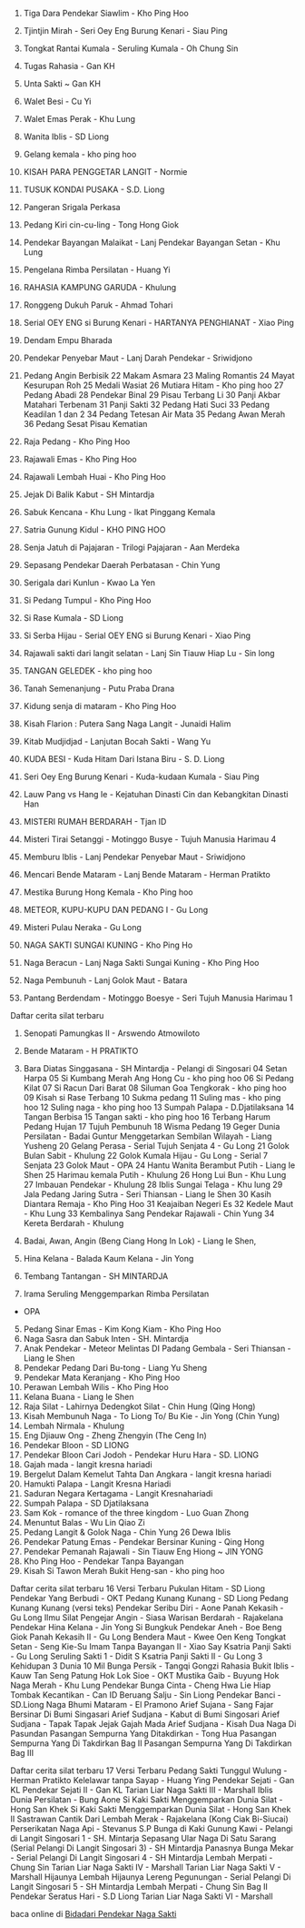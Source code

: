 01. Tiga Dara Pendekar Siawlim - Kho Ping Hoo
02. Tjintjin Mirah - Seri Oey Eng Burung Kenari - Siau
Ping
03. Tongkat Rantai Kumala - Seruling Kumala - Oh
Chung Sin
04. Tugas Rahasia - Gan KH
05. Unta Sakti ~ Gan KH
06. Walet Besi - Cu Yi
07. Walet Emas Perak - Khu Lung
08. Wanita Iblis - SD Liong
09. Gelang kemala - kho ping hoo
10. KISAH PARA PENGGETAR LANGIT - Normie
11. TUSUK KONDAI PUSAKA - S.D. Liong
12. Pangeran Srigala Perkasa
13. Pedang Kiri cin-cu-ling - Tong Hong Giok
14. Pendekar Bayangan Malaikat - Lanj Pendekar
Bayangan Setan - Khu Lung
15. Pengelana Rimba Persilatan - Huang Yi
16. RAHASIA KAMPUNG GARUDA - Khulung
17. Ronggeng Dukuh Paruk - Ahmad Tohari
18. Serial OEY ENG si Burung Kenari - HARTANYA
PENGHIANAT - Xiao Ping
19. Dendam Empu Bharada
20. Pendekar Penyebar Maut - Lanj Darah Pendekar -
Sriwidjono
21. Pedang Angin Berbisik
22 Makam Asmara
23 Maling Romantis
24 Mayat Kesurupan Roh
25 Medali Wasiat
26 Mutiara Hitam - Kho ping hoo
27 Pedang Abadi
28 Pendekar Binal
29 Pisau Terbang Li
30 Panji Akbar Matahari Terbenam
31 Panji Sakti
32 Pedang Hati Suci
33 Pedang Keadilan 1 dan 2
34 Pedang Tetesan Air Mata
35 Pedang Awan Merah
36 Pedang Sesat Pisau Kematian



01. Raja Pedang - Kho Ping Hoo
02. Rajawali Emas - Kho Ping Hoo
03. Rajawali Lembah Huai - Kho Ping Hoo
04. Jejak Di Balik Kabut - SH Mintardja
05. Sabuk Kencana - Khu Lung - Ikat Pinggang
Kemala
06. Satria Gunung Kidul - KHO PING HOO
07. Senja Jatuh di Pajajaran - Trilogi Pajajaran - Aan
Merdeka
08. Sepasang Pendekar Daerah Perbatasan - Chin
Yung
09. Serigala dari Kunlun - Kwao La Yen
10. Si Pedang Tumpul - Kho Ping Hoo
11. Si Rase Kumala - SD Liong
12. Si Serba Hijau - Serial OEY ENG si Burung Kenari -
Xiao Ping
13. Rajawali sakti dari langit selatan - Lanj Sin Tiauw
Hiap Lu - Sin long
14. TANGAN GELEDEK - kho ping hoo
15. Tanah Semenanjung - Putu Praba Drana
16. Kidung senja di mataram - Kho Ping Hoo
17. Kisah Flarion : Putera Sang Naga Langit - Junaidi
Halim
18. Kitab Mudjidjad - Lanjutan Bocah Sakti - Wang Yu
19. KUDA BESI - Kuda Hitam Dari Istana Biru - S. D.
Liong
20. Seri Oey Eng Burung Kenari - Kuda-kudaan
Kumala - Siau Ping
21. Lauw Pang vs Hang Ie - Kejatuhan Dinasti Cin
dan Kebangkitan Dinasti Han
22. MISTERI RUMAH BERDARAH - Tjan ID
23. Misteri Tirai Setanggi - Motinggo Busye - Tujuh
Manusia Harimau 4
24. Memburu Iblis - Lanj Pendekar Penyebar Maut -
Sriwidjono
25. Mencari Bende Mataram - Lanj Bende Mataram -
Herman Pratikto
26. Mestika Burung Hong Kemala - Kho Ping hoo
27. METEOR, KUPU-KUPU DAN PEDANG I - Gu Long
28. Misteri Pulau Neraka - Gu Long
29. NAGA SAKTI SUNGAI KUNING - Kho Ping Ho
30. Naga Beracun - Lanj Naga Sakti Sungai Kuning -
Kho Ping Hoo
31. Naga Pembunuh - Lanj Golok Maut - Batara
32. Pantang Berdendam - Motinggo Boesye - Seri
Tujuh Manusia Harimau 1



Daftar cerita silat terbaru
01. Senopati Pamungkas II - Arswendo Atmowiloto
02. Bende Mataram - H PRATIKTO
03. Bara Diatas Singgasana - SH Mintardja - Pelangi
di Singosari
04 Setan Harpa
05 Si Kumbang Merah Ang Hong Cu - kho ping hoo
06 Si Pedang Kilat
07 Si Racun Dari Barat
08 Siluman Goa Tengkorak - kho ping hoo
09 Kisah si Rase Terbang
10 Sukma pedang
11 Suling mas - kho ping hoo
12 Suling naga - kho ping hoo
13 Sumpah Palapa - D.Djatilaksana
14 Tangan Berbisa
15 Tangan sakti - kho ping hoo
16 Terbang Harum Pedang Hujan
17 Tujuh Pembunuh
18 Wisma Pedang
19 Geger Dunia Persilatan - Badai Guntur
Menggetarkan Sembilan Wilayah - Liang Yusheng
20 Gelang Perasa - Serial Tujuh Senjata 4 - Gu Long
21 Golok Bulan Sabit - Khulung
22 Golok Kumala Hijau - Gu Long - Serial 7 Senjata
23 Golok Maut - OPA
24 Hantu Wanita Berambut Putih - Liang Ie Shen
25 Harimau kemala Putih - Khulung
26 Hong Lui Bun - Khu Lung
27 Imbauan Pendekar - Khulung
28 Iblis Sungai Telaga - Khu lung
29 Jala Pedang Jaring Sutra - Seri Thiansan - Liang Ie
Shen
30 Kasih Diantara Remaja - Kho Ping Hoo
31 Keajaiban Negeri Es
32 Kedele Maut - Khu Lung
33 Kembalinya Sang Pendekar Rajawali - Chin Yung
34 Kereta Berdarah - Khulung



01. Badai, Awan, Angin (Beng Ciang Hong In Lok) -
Liang Ie Shen,
02. Hina Kelana - Balada Kaum Kelana - Jin Yong
03. Tembang Tantangan - SH MINTARDJA
04. Irama Seruling Menggemparkan Rimba Persilatan
- OPA
05. Pedang Sinar Emas - Kim Kong Kiam - Kho Ping
Hoo
06. Naga Sasra dan Sabuk Inten - SH. Mintardja
07. Anak Pendekar - Meteor Melintas DI Padang
Gembala - Seri Thiansan - Liang Ie Shen
08. Pendekar Pedang Dari Bu-tong - Liang Yu Sheng
09. Pendekar Mata Keranjang - Kho Ping Hoo
10. Perawan Lembah Wilis - Kho Ping Hoo
11. Kelana Buana - Liang Ie Shen
12. Raja Silat - Lahirnya Dedengkot Silat - Chin Hung
(Qing Hong)
13. Kisah Membunuh Naga - To Liong To/ Bu Kie - Jin
Yong (Chin Yung)
14. Lembah Nirmala - Khulung
15. Eng Djiauw Ong - Zheng Zhengyin (The Ceng In)
16. Pendekar Bloon - SD LIONG
17. Pendekar Bloon Cari Jodoh - Pendekar Huru Hara -
SD. LIONG
18. Gajah mada - langit kresna hariadi
19. Bergelut Dalam Kemelut Tahta Dan Angkara -
langit kresna hariadi
20. Hamukti Palapa - Langit Kresna Hariadi
21. Saduran Negara Kertagama - Langit Kresnahariadi
22. Sumpah Palapa - SD Djatilaksana
23. Sam Kok - romance of the three kingdom - Luo
Guan Zhong
24. Menuntut Balas - Wu Lin Qiao Zi
25. Pedang Langit & Golok Naga - Chin Yung
26 Dewa Iblis
27. Pendekar Patung Emas - Pendekar Bersinar
Kuning - Qing Hong
28. Pendekar Pemanah Rajawali - Sin Tiauw Eng
Hiong ~ JIN YONG
29. Kho Ping Hoo - Pendekar Tanpa Bayangan
30. Kisah Si Tawon Merah Bukit Heng-san - kho ping
hoo



Daftar cerita silat terbaru 16 Versi Terbaru
Pukulan Hitam - SD Liong
Pendekar Yang Berbudi - OKT
Pedang Kunang Kunang - SD Liong
Pedang Kunang Kunang (versi teks)
Pendekar Seribu Diri - Aone
Panah Kekasih - Gu Long
Ilmu Silat Pengejar Angin - Siasa
Warisan Berdarah - Rajakelana
Pendekar Hina Kelana - Jin Yong
Si Bungkuk Pendekar Aneh - Boe Beng Giok
Panah Kekasih II - Gu Long
Bendera Maut - Kwee Oen Keng
Tongkat Setan - Seng Kie-Su
Imam Tanpa Bayangan II - Xiao Say
Ksatria Panji Sakti - Gu Long
Seruling Sakti 1 - Didit S
Ksatria Panji Sakti II - Gu Long
3 Kehidupan 3 Dunia 10 Mil Bunga Persik - Tangqi
Gongzi
Rahasia Bukit Iblis - Kauw Tan Seng
Patung Hok Lok Sioe - OKT
Mustika Gaib - Buyung Hok
Naga Merah - Khu Lung
Pendekar Bunga Cinta - Cheng Hwa Lie Hiap
Tombak Kecantikan - Can ID
Beruang Salju - Sin Liong
Pendekar Banci - SD.Liong
Naga Bhumi Mataram - El Pramono
Arief Sujana - Sang Fajar Bersinar Di Bumi Singasari
Arief Sudjana - Kabut di Bumi Singosari
Arief Sudjana - Tapak Tapak Jejak Gajah Mada
Arief Sudjana - Kisah Dua Naga Di Pasundan
Pasangan Sempurna Yang Ditakdirkan - Tong Hua
Pasangan Sempurna Yang Di Takdirkan Bag II
Pasangan Sempurna Yang Di Takdirkan Bag III



Daftar cerita silat terbaru 17 Versi Terbaru
Pedang Sakti Tunggul Wulung - Herman Pratikto
Kelelawar tanpa Sayap - Huang Ying
Pendekar Sejati - Gan KL
Pendekar Sejati II - Gan KL
Tarian Liar Naga Sakti III - Marshall
Iblis Dunia Persilatan - Bung Aone
Si Kaki Sakti Menggemparkan Dunia Silat - Hong San
Khek
Si Kaki Sakti Menggemparkan Dunia Silat - Hong San
Khek II
Sastrawan Cantik Dari Lembah Merak - Rajakelana
(Kong Ciak Bi-Siucai)
Perserikatan Naga Api - Stevanus S.P
Bunga di Kaki Gunung Kawi - Pelangi di Langit
Singosari 1 - SH. Mintarja
Sepasang Ular Naga Di Satu Sarang (Serial Pelangi Di
Langit Singosari 3) - SH Mintardja
Panasnya Bunga Mekar - Serial Pelangi Di Langit
Singosari 4 - SH Mintardja
Lembah Merpati - Chung Sin
Tarian Liar Naga Sakti IV - Marshall
Tarian Liar Naga Sakti V - Marshall
Hijaunya Lembah Hijaunya Lereng Pegunungan -
Serial Pelangi Di Langit Singosari 5 - SH Mintardja
Lembah Merpati - Chung Sin Bag II
Pendekar Seratus Hari - S.D Liong
Tarian Liar Naga Sakti VI - Marshall




baca online di <a href='http://cerita-silat.mywapblog.com' title='Pedang Sakti Cersil Istana Pendekar Dewa Naga Raja Iblis Racun Ceritasilat '> Bidadari Pendekar Naga Sakti</a>
